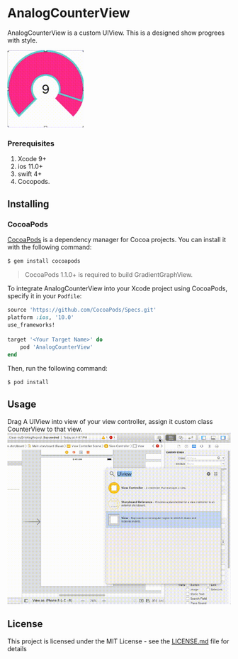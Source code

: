 # AnalogCounterView

AnalogCounterView is a custom UIView.
This is a designed show progrees with style.

![](https://github.com/DominatorVbN/AnalogCounterView/blob/master/AnalogCounterViewDemo.gif?raw=true)

### Prerequisites
1. Xcode 9+
2. ios 11.0+
3. swift 4+
4. Cocopods.

## Installing
### CocoaPods

[CocoaPods](http://cocoapods.org) is a dependency manager for Cocoa projects. You can install it with the following command:

```bash
$ gem install cocoapods
```

> CocoaPods 1.1.0+ is required to build GradientGraphView.

To integrate AnalogCounterView into your Xcode project using CocoaPods, specify it in your `Podfile`:

```ruby
source 'https://github.com/CocoaPods/Specs.git'
platform :ios, '10.0'
use_frameworks!

target '<Your Target Name>' do
    pod 'AnalogCounterView'
end
```

Then, run the following command:

```bash
$ pod install
```

## Usage

Drag A UIView into view of your view controller, assign it custom class CounterView to that view.
![](https://github.com/DominatorVbN/AnalogCounterView/blob/master/AnalogCounterView.gif?raw=true)


## License

This project is licensed under the MIT License - see the [LICENSE.md](LICENSE.md) file for details



